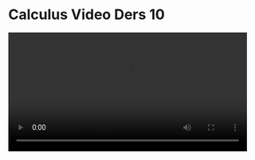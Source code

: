 # Calculus Video Ders 10

<video width="95%" controls>
    <source src="https://drive.google.com/uc?export=view&id=1aHywSVn7-SWxo48kL6jADXyHBEHyXp2D" type='video/mp4'>
</video>

